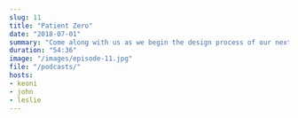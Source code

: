 ```yaml
---
slug: 11 
title: "Patient Zero"
date: "2018-07-01"
summary: "Come along with us as we begin the design process of our next Haunted House."
duration: "54:36"
image: "/images/episode-11.jpg"
file: "/podcasts/"
hosts:
- keoni
- john
- leslie
---
```

